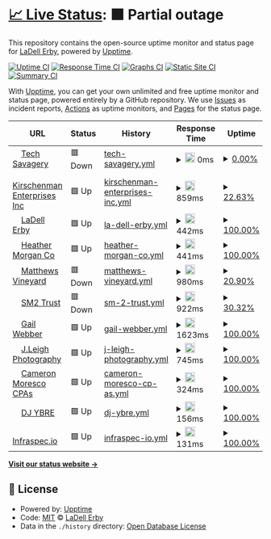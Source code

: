 # [📈 Live Status](https://ladellerby.github.io/uptime-monitoring): <!--live status--> **🟧 Partial outage**

This repository contains the open-source uptime monitor and status page for [LaDell Erby](https://ladellerby.github.io/uptime-monitoring), powered by [Upptime](https://github.com/upptime/upptime).

[![Uptime CI](https://github.com/ladellerby/uptime-monitoring/workflows/Uptime%20CI/badge.svg)](https://github.com/ladellerby/uptime-monitoring/actions?query=workflow%3A%22Uptime+CI%22)
[![Response Time CI](https://github.com/ladellerby/uptime-monitoring/workflows/Response%20Time%20CI/badge.svg)](https://github.com/ladellerby/uptime-monitoring/actions?query=workflow%3A%22Response+Time+CI%22)
[![Graphs CI](https://github.com/ladellerby/uptime-monitoring/workflows/Graphs%20CI/badge.svg)](https://github.com/ladellerby/uptime-monitoring/actions?query=workflow%3A%22Graphs+CI%22)
[![Static Site CI](https://github.com/ladellerby/uptime-monitoring/workflows/Static%20Site%20CI/badge.svg)](https://github.com/ladellerby/uptime-monitoring/actions?query=workflow%3A%22Static+Site+CI%22)
[![Summary CI](https://github.com/ladellerby/uptime-monitoring/workflows/Summary%20CI/badge.svg)](https://github.com/ladellerby/uptime-monitoring/actions?query=workflow%3A%22Summary+CI%22)

With [Upptime](https://upptime.js.org), you can get your own unlimited and free uptime monitor and status page, powered entirely by a GitHub repository. We use [Issues](https://github.com/ladellerby/uptime-monitoring/issues) as incident reports, [Actions](https://github.com/ladellerby/uptime-monitoring/actions) as uptime monitors, and [Pages](https://ladellerby.github.io/uptime-monitoring) for the status page.

<!--start: status pages-->
<!-- This summary is generated by Upptime (https://github.com/upptime/upptime) -->
<!-- Do not edit this manually, your changes will be overwritten -->
<!-- prettier-ignore -->
| URL | Status | History | Response Time | Uptime |
| --- | ------ | ------- | ------------- | ------ |
| <img alt="" src="https://icons.duckduckgo.com/ip3/techsavagery.net.ico" height="13"> [Tech Savagery](https://techsavagery.net) | 🟥 Down | [tech-savagery.yml](https://github.com/TechSavagery/uptime-monitoring/commits/HEAD/history/tech-savagery.yml) | <details><summary><img alt="Response time graph" src="./graphs/tech-savagery/response-time-week.png" height="20"> 0ms</summary><br><a href="https://ladellerby.github.io/uptime-monitoring/history/tech-savagery"><img alt="Response time 936" src="https://img.shields.io/endpoint?url=https%3A%2F%2Fraw.githubusercontent.com%2FTechSavagery%2Fuptime-monitoring%2FHEAD%2Fapi%2Ftech-savagery%2Fresponse-time.json"></a><br><a href="https://ladellerby.github.io/uptime-monitoring/history/tech-savagery"><img alt="24-hour response time 0" src="https://img.shields.io/endpoint?url=https%3A%2F%2Fraw.githubusercontent.com%2FTechSavagery%2Fuptime-monitoring%2FHEAD%2Fapi%2Ftech-savagery%2Fresponse-time-day.json"></a><br><a href="https://ladellerby.github.io/uptime-monitoring/history/tech-savagery"><img alt="7-day response time 0" src="https://img.shields.io/endpoint?url=https%3A%2F%2Fraw.githubusercontent.com%2FTechSavagery%2Fuptime-monitoring%2FHEAD%2Fapi%2Ftech-savagery%2Fresponse-time-week.json"></a><br><a href="https://ladellerby.github.io/uptime-monitoring/history/tech-savagery"><img alt="30-day response time 0" src="https://img.shields.io/endpoint?url=https%3A%2F%2Fraw.githubusercontent.com%2FTechSavagery%2Fuptime-monitoring%2FHEAD%2Fapi%2Ftech-savagery%2Fresponse-time-month.json"></a><br><a href="https://ladellerby.github.io/uptime-monitoring/history/tech-savagery"><img alt="1-year response time 1168" src="https://img.shields.io/endpoint?url=https%3A%2F%2Fraw.githubusercontent.com%2FTechSavagery%2Fuptime-monitoring%2FHEAD%2Fapi%2Ftech-savagery%2Fresponse-time-year.json"></a></details> | <details><summary><a href="https://ladellerby.github.io/uptime-monitoring/history/tech-savagery">0.00%</a></summary><a href="https://ladellerby.github.io/uptime-monitoring/history/tech-savagery"><img alt="All-time uptime 88.75%" src="https://img.shields.io/endpoint?url=https%3A%2F%2Fraw.githubusercontent.com%2FTechSavagery%2Fuptime-monitoring%2FHEAD%2Fapi%2Ftech-savagery%2Fuptime.json"></a><br><a href="https://ladellerby.github.io/uptime-monitoring/history/tech-savagery"><img alt="24-hour uptime 0.00%" src="https://img.shields.io/endpoint?url=https%3A%2F%2Fraw.githubusercontent.com%2FTechSavagery%2Fuptime-monitoring%2FHEAD%2Fapi%2Ftech-savagery%2Fuptime-day.json"></a><br><a href="https://ladellerby.github.io/uptime-monitoring/history/tech-savagery"><img alt="7-day uptime 0.00%" src="https://img.shields.io/endpoint?url=https%3A%2F%2Fraw.githubusercontent.com%2FTechSavagery%2Fuptime-monitoring%2FHEAD%2Fapi%2Ftech-savagery%2Fuptime-week.json"></a><br><a href="https://ladellerby.github.io/uptime-monitoring/history/tech-savagery"><img alt="30-day uptime 4.67%" src="https://img.shields.io/endpoint?url=https%3A%2F%2Fraw.githubusercontent.com%2FTechSavagery%2Fuptime-monitoring%2FHEAD%2Fapi%2Ftech-savagery%2Fuptime-month.json"></a><br><a href="https://ladellerby.github.io/uptime-monitoring/history/tech-savagery"><img alt="1-year uptime 84.14%" src="https://img.shields.io/endpoint?url=https%3A%2F%2Fraw.githubusercontent.com%2FTechSavagery%2Fuptime-monitoring%2FHEAD%2Fapi%2Ftech-savagery%2Fuptime-year.json"></a></details>
| <img alt="" src="https://icons.duckduckgo.com/ip3/www.kirschenman.com.ico" height="13"> [Kirschenman Enterprises Inc](https://www.kirschenman.com/) | 🟩 Up | [kirschenman-enterprises-inc.yml](https://github.com/TechSavagery/uptime-monitoring/commits/HEAD/history/kirschenman-enterprises-inc.yml) | <details><summary><img alt="Response time graph" src="./graphs/kirschenman-enterprises-inc/response-time-week.png" height="20"> 859ms</summary><br><a href="https://ladellerby.github.io/uptime-monitoring/history/kirschenman-enterprises-inc"><img alt="Response time 566" src="https://img.shields.io/endpoint?url=https%3A%2F%2Fraw.githubusercontent.com%2FTechSavagery%2Fuptime-monitoring%2FHEAD%2Fapi%2Fkirschenman-enterprises-inc%2Fresponse-time.json"></a><br><a href="https://ladellerby.github.io/uptime-monitoring/history/kirschenman-enterprises-inc"><img alt="24-hour response time 203" src="https://img.shields.io/endpoint?url=https%3A%2F%2Fraw.githubusercontent.com%2FTechSavagery%2Fuptime-monitoring%2FHEAD%2Fapi%2Fkirschenman-enterprises-inc%2Fresponse-time-day.json"></a><br><a href="https://ladellerby.github.io/uptime-monitoring/history/kirschenman-enterprises-inc"><img alt="7-day response time 859" src="https://img.shields.io/endpoint?url=https%3A%2F%2Fraw.githubusercontent.com%2FTechSavagery%2Fuptime-monitoring%2FHEAD%2Fapi%2Fkirschenman-enterprises-inc%2Fresponse-time-week.json"></a><br><a href="https://ladellerby.github.io/uptime-monitoring/history/kirschenman-enterprises-inc"><img alt="30-day response time 649" src="https://img.shields.io/endpoint?url=https%3A%2F%2Fraw.githubusercontent.com%2FTechSavagery%2Fuptime-monitoring%2FHEAD%2Fapi%2Fkirschenman-enterprises-inc%2Fresponse-time-month.json"></a><br><a href="https://ladellerby.github.io/uptime-monitoring/history/kirschenman-enterprises-inc"><img alt="1-year response time 621" src="https://img.shields.io/endpoint?url=https%3A%2F%2Fraw.githubusercontent.com%2FTechSavagery%2Fuptime-monitoring%2FHEAD%2Fapi%2Fkirschenman-enterprises-inc%2Fresponse-time-year.json"></a></details> | <details><summary><a href="https://ladellerby.github.io/uptime-monitoring/history/kirschenman-enterprises-inc">22.63%</a></summary><a href="https://ladellerby.github.io/uptime-monitoring/history/kirschenman-enterprises-inc"><img alt="All-time uptime 95.89%" src="https://img.shields.io/endpoint?url=https%3A%2F%2Fraw.githubusercontent.com%2FTechSavagery%2Fuptime-monitoring%2FHEAD%2Fapi%2Fkirschenman-enterprises-inc%2Fuptime.json"></a><br><a href="https://ladellerby.github.io/uptime-monitoring/history/kirschenman-enterprises-inc"><img alt="24-hour uptime 25.88%" src="https://img.shields.io/endpoint?url=https%3A%2F%2Fraw.githubusercontent.com%2FTechSavagery%2Fuptime-monitoring%2FHEAD%2Fapi%2Fkirschenman-enterprises-inc%2Fuptime-day.json"></a><br><a href="https://ladellerby.github.io/uptime-monitoring/history/kirschenman-enterprises-inc"><img alt="7-day uptime 22.63%" src="https://img.shields.io/endpoint?url=https%3A%2F%2Fraw.githubusercontent.com%2FTechSavagery%2Fuptime-monitoring%2FHEAD%2Fapi%2Fkirschenman-enterprises-inc%2Fuptime-week.json"></a><br><a href="https://ladellerby.github.io/uptime-monitoring/history/kirschenman-enterprises-inc"><img alt="30-day uptime 74.11%" src="https://img.shields.io/endpoint?url=https%3A%2F%2Fraw.githubusercontent.com%2FTechSavagery%2Fuptime-monitoring%2FHEAD%2Fapi%2Fkirschenman-enterprises-inc%2Fuptime-month.json"></a><br><a href="https://ladellerby.github.io/uptime-monitoring/history/kirschenman-enterprises-inc"><img alt="1-year uptime 93.87%" src="https://img.shields.io/endpoint?url=https%3A%2F%2Fraw.githubusercontent.com%2FTechSavagery%2Fuptime-monitoring%2FHEAD%2Fapi%2Fkirschenman-enterprises-inc%2Fuptime-year.json"></a></details>
| <img alt="" src="https://icons.duckduckgo.com/ip3/ladellerby.com.ico" height="13"> [LaDell Erby](https://ladellerby.com) | 🟩 Up | [la-dell-erby.yml](https://github.com/TechSavagery/uptime-monitoring/commits/HEAD/history/la-dell-erby.yml) | <details><summary><img alt="Response time graph" src="./graphs/la-dell-erby/response-time-week.png" height="20"> 442ms</summary><br><a href="https://ladellerby.github.io/uptime-monitoring/history/la-dell-erby"><img alt="Response time 313" src="https://img.shields.io/endpoint?url=https%3A%2F%2Fraw.githubusercontent.com%2FTechSavagery%2Fuptime-monitoring%2FHEAD%2Fapi%2Fla-dell-erby%2Fresponse-time.json"></a><br><a href="https://ladellerby.github.io/uptime-monitoring/history/la-dell-erby"><img alt="24-hour response time 472" src="https://img.shields.io/endpoint?url=https%3A%2F%2Fraw.githubusercontent.com%2FTechSavagery%2Fuptime-monitoring%2FHEAD%2Fapi%2Fla-dell-erby%2Fresponse-time-day.json"></a><br><a href="https://ladellerby.github.io/uptime-monitoring/history/la-dell-erby"><img alt="7-day response time 442" src="https://img.shields.io/endpoint?url=https%3A%2F%2Fraw.githubusercontent.com%2FTechSavagery%2Fuptime-monitoring%2FHEAD%2Fapi%2Fla-dell-erby%2Fresponse-time-week.json"></a><br><a href="https://ladellerby.github.io/uptime-monitoring/history/la-dell-erby"><img alt="30-day response time 381" src="https://img.shields.io/endpoint?url=https%3A%2F%2Fraw.githubusercontent.com%2FTechSavagery%2Fuptime-monitoring%2FHEAD%2Fapi%2Fla-dell-erby%2Fresponse-time-month.json"></a><br><a href="https://ladellerby.github.io/uptime-monitoring/history/la-dell-erby"><img alt="1-year response time 318" src="https://img.shields.io/endpoint?url=https%3A%2F%2Fraw.githubusercontent.com%2FTechSavagery%2Fuptime-monitoring%2FHEAD%2Fapi%2Fla-dell-erby%2Fresponse-time-year.json"></a></details> | <details><summary><a href="https://ladellerby.github.io/uptime-monitoring/history/la-dell-erby">100.00%</a></summary><a href="https://ladellerby.github.io/uptime-monitoring/history/la-dell-erby"><img alt="All-time uptime 99.98%" src="https://img.shields.io/endpoint?url=https%3A%2F%2Fraw.githubusercontent.com%2FTechSavagery%2Fuptime-monitoring%2FHEAD%2Fapi%2Fla-dell-erby%2Fuptime.json"></a><br><a href="https://ladellerby.github.io/uptime-monitoring/history/la-dell-erby"><img alt="24-hour uptime 100.00%" src="https://img.shields.io/endpoint?url=https%3A%2F%2Fraw.githubusercontent.com%2FTechSavagery%2Fuptime-monitoring%2FHEAD%2Fapi%2Fla-dell-erby%2Fuptime-day.json"></a><br><a href="https://ladellerby.github.io/uptime-monitoring/history/la-dell-erby"><img alt="7-day uptime 100.00%" src="https://img.shields.io/endpoint?url=https%3A%2F%2Fraw.githubusercontent.com%2FTechSavagery%2Fuptime-monitoring%2FHEAD%2Fapi%2Fla-dell-erby%2Fuptime-week.json"></a><br><a href="https://ladellerby.github.io/uptime-monitoring/history/la-dell-erby"><img alt="30-day uptime 99.96%" src="https://img.shields.io/endpoint?url=https%3A%2F%2Fraw.githubusercontent.com%2FTechSavagery%2Fuptime-monitoring%2FHEAD%2Fapi%2Fla-dell-erby%2Fuptime-month.json"></a><br><a href="https://ladellerby.github.io/uptime-monitoring/history/la-dell-erby"><img alt="1-year uptime 99.98%" src="https://img.shields.io/endpoint?url=https%3A%2F%2Fraw.githubusercontent.com%2FTechSavagery%2Fuptime-monitoring%2FHEAD%2Fapi%2Fla-dell-erby%2Fuptime-year.json"></a></details>
| <img alt="" src="https://icons.duckduckgo.com/ip3/heathermorgan.co.ico" height="13"> [Heather Morgan Co](https://heathermorgan.co) | 🟩 Up | [heather-morgan-co.yml](https://github.com/TechSavagery/uptime-monitoring/commits/HEAD/history/heather-morgan-co.yml) | <details><summary><img alt="Response time graph" src="./graphs/heather-morgan-co/response-time-week.png" height="20"> 441ms</summary><br><a href="https://ladellerby.github.io/uptime-monitoring/history/heather-morgan-co"><img alt="Response time 334" src="https://img.shields.io/endpoint?url=https%3A%2F%2Fraw.githubusercontent.com%2FTechSavagery%2Fuptime-monitoring%2FHEAD%2Fapi%2Fheather-morgan-co%2Fresponse-time.json"></a><br><a href="https://ladellerby.github.io/uptime-monitoring/history/heather-morgan-co"><img alt="24-hour response time 428" src="https://img.shields.io/endpoint?url=https%3A%2F%2Fraw.githubusercontent.com%2FTechSavagery%2Fuptime-monitoring%2FHEAD%2Fapi%2Fheather-morgan-co%2Fresponse-time-day.json"></a><br><a href="https://ladellerby.github.io/uptime-monitoring/history/heather-morgan-co"><img alt="7-day response time 441" src="https://img.shields.io/endpoint?url=https%3A%2F%2Fraw.githubusercontent.com%2FTechSavagery%2Fuptime-monitoring%2FHEAD%2Fapi%2Fheather-morgan-co%2Fresponse-time-week.json"></a><br><a href="https://ladellerby.github.io/uptime-monitoring/history/heather-morgan-co"><img alt="30-day response time 395" src="https://img.shields.io/endpoint?url=https%3A%2F%2Fraw.githubusercontent.com%2FTechSavagery%2Fuptime-monitoring%2FHEAD%2Fapi%2Fheather-morgan-co%2Fresponse-time-month.json"></a><br><a href="https://ladellerby.github.io/uptime-monitoring/history/heather-morgan-co"><img alt="1-year response time 339" src="https://img.shields.io/endpoint?url=https%3A%2F%2Fraw.githubusercontent.com%2FTechSavagery%2Fuptime-monitoring%2FHEAD%2Fapi%2Fheather-morgan-co%2Fresponse-time-year.json"></a></details> | <details><summary><a href="https://ladellerby.github.io/uptime-monitoring/history/heather-morgan-co">100.00%</a></summary><a href="https://ladellerby.github.io/uptime-monitoring/history/heather-morgan-co"><img alt="All-time uptime 99.84%" src="https://img.shields.io/endpoint?url=https%3A%2F%2Fraw.githubusercontent.com%2FTechSavagery%2Fuptime-monitoring%2FHEAD%2Fapi%2Fheather-morgan-co%2Fuptime.json"></a><br><a href="https://ladellerby.github.io/uptime-monitoring/history/heather-morgan-co"><img alt="24-hour uptime 100.00%" src="https://img.shields.io/endpoint?url=https%3A%2F%2Fraw.githubusercontent.com%2FTechSavagery%2Fuptime-monitoring%2FHEAD%2Fapi%2Fheather-morgan-co%2Fuptime-day.json"></a><br><a href="https://ladellerby.github.io/uptime-monitoring/history/heather-morgan-co"><img alt="7-day uptime 100.00%" src="https://img.shields.io/endpoint?url=https%3A%2F%2Fraw.githubusercontent.com%2FTechSavagery%2Fuptime-monitoring%2FHEAD%2Fapi%2Fheather-morgan-co%2Fuptime-week.json"></a><br><a href="https://ladellerby.github.io/uptime-monitoring/history/heather-morgan-co"><img alt="30-day uptime 100.00%" src="https://img.shields.io/endpoint?url=https%3A%2F%2Fraw.githubusercontent.com%2FTechSavagery%2Fuptime-monitoring%2FHEAD%2Fapi%2Fheather-morgan-co%2Fuptime-month.json"></a><br><a href="https://ladellerby.github.io/uptime-monitoring/history/heather-morgan-co"><img alt="1-year uptime 99.99%" src="https://img.shields.io/endpoint?url=https%3A%2F%2Fraw.githubusercontent.com%2FTechSavagery%2Fuptime-monitoring%2FHEAD%2Fapi%2Fheather-morgan-co%2Fuptime-year.json"></a></details>
| <img alt="" src="https://icons.duckduckgo.com/ip3/matthewsvineyard.com.ico" height="13"> [Matthews Vineyard](https://matthewsvineyard.com) | 🟥 Down | [matthews-vineyard.yml](https://github.com/TechSavagery/uptime-monitoring/commits/HEAD/history/matthews-vineyard.yml) | <details><summary><img alt="Response time graph" src="./graphs/matthews-vineyard/response-time-week.png" height="20"> 980ms</summary><br><a href="https://ladellerby.github.io/uptime-monitoring/history/matthews-vineyard"><img alt="Response time 418" src="https://img.shields.io/endpoint?url=https%3A%2F%2Fraw.githubusercontent.com%2FTechSavagery%2Fuptime-monitoring%2FHEAD%2Fapi%2Fmatthews-vineyard%2Fresponse-time.json"></a><br><a href="https://ladellerby.github.io/uptime-monitoring/history/matthews-vineyard"><img alt="24-hour response time 408" src="https://img.shields.io/endpoint?url=https%3A%2F%2Fraw.githubusercontent.com%2FTechSavagery%2Fuptime-monitoring%2FHEAD%2Fapi%2Fmatthews-vineyard%2Fresponse-time-day.json"></a><br><a href="https://ladellerby.github.io/uptime-monitoring/history/matthews-vineyard"><img alt="7-day response time 980" src="https://img.shields.io/endpoint?url=https%3A%2F%2Fraw.githubusercontent.com%2FTechSavagery%2Fuptime-monitoring%2FHEAD%2Fapi%2Fmatthews-vineyard%2Fresponse-time-week.json"></a><br><a href="https://ladellerby.github.io/uptime-monitoring/history/matthews-vineyard"><img alt="30-day response time 591" src="https://img.shields.io/endpoint?url=https%3A%2F%2Fraw.githubusercontent.com%2FTechSavagery%2Fuptime-monitoring%2FHEAD%2Fapi%2Fmatthews-vineyard%2Fresponse-time-month.json"></a><br><a href="https://ladellerby.github.io/uptime-monitoring/history/matthews-vineyard"><img alt="1-year response time 447" src="https://img.shields.io/endpoint?url=https%3A%2F%2Fraw.githubusercontent.com%2FTechSavagery%2Fuptime-monitoring%2FHEAD%2Fapi%2Fmatthews-vineyard%2Fresponse-time-year.json"></a></details> | <details><summary><a href="https://ladellerby.github.io/uptime-monitoring/history/matthews-vineyard">20.90%</a></summary><a href="https://ladellerby.github.io/uptime-monitoring/history/matthews-vineyard"><img alt="All-time uptime 96.44%" src="https://img.shields.io/endpoint?url=https%3A%2F%2Fraw.githubusercontent.com%2FTechSavagery%2Fuptime-monitoring%2FHEAD%2Fapi%2Fmatthews-vineyard%2Fuptime.json"></a><br><a href="https://ladellerby.github.io/uptime-monitoring/history/matthews-vineyard"><img alt="24-hour uptime 13.73%" src="https://img.shields.io/endpoint?url=https%3A%2F%2Fraw.githubusercontent.com%2FTechSavagery%2Fuptime-monitoring%2FHEAD%2Fapi%2Fmatthews-vineyard%2Fuptime-day.json"></a><br><a href="https://ladellerby.github.io/uptime-monitoring/history/matthews-vineyard"><img alt="7-day uptime 20.90%" src="https://img.shields.io/endpoint?url=https%3A%2F%2Fraw.githubusercontent.com%2FTechSavagery%2Fuptime-monitoring%2FHEAD%2Fapi%2Fmatthews-vineyard%2Fuptime-week.json"></a><br><a href="https://ladellerby.github.io/uptime-monitoring/history/matthews-vineyard"><img alt="30-day uptime 73.71%" src="https://img.shields.io/endpoint?url=https%3A%2F%2Fraw.githubusercontent.com%2FTechSavagery%2Fuptime-monitoring%2FHEAD%2Fapi%2Fmatthews-vineyard%2Fuptime-month.json"></a><br><a href="https://ladellerby.github.io/uptime-monitoring/history/matthews-vineyard"><img alt="1-year uptime 94.83%" src="https://img.shields.io/endpoint?url=https%3A%2F%2Fraw.githubusercontent.com%2FTechSavagery%2Fuptime-monitoring%2FHEAD%2Fapi%2Fmatthews-vineyard%2Fuptime-year.json"></a></details>
| <img alt="" src="https://icons.duckduckgo.com/ip3/sm2trust.com.ico" height="13"> [SM2 Trust](https://sm2trust.com) | 🟥 Down | [sm-2-trust.yml](https://github.com/TechSavagery/uptime-monitoring/commits/HEAD/history/sm-2-trust.yml) | <details><summary><img alt="Response time graph" src="./graphs/sm-2-trust/response-time-week.png" height="20"> 922ms</summary><br><a href="https://ladellerby.github.io/uptime-monitoring/history/sm-2-trust"><img alt="Response time 483" src="https://img.shields.io/endpoint?url=https%3A%2F%2Fraw.githubusercontent.com%2FTechSavagery%2Fuptime-monitoring%2FHEAD%2Fapi%2Fsm-2-trust%2Fresponse-time.json"></a><br><a href="https://ladellerby.github.io/uptime-monitoring/history/sm-2-trust"><img alt="24-hour response time 1603" src="https://img.shields.io/endpoint?url=https%3A%2F%2Fraw.githubusercontent.com%2FTechSavagery%2Fuptime-monitoring%2FHEAD%2Fapi%2Fsm-2-trust%2Fresponse-time-day.json"></a><br><a href="https://ladellerby.github.io/uptime-monitoring/history/sm-2-trust"><img alt="7-day response time 922" src="https://img.shields.io/endpoint?url=https%3A%2F%2Fraw.githubusercontent.com%2FTechSavagery%2Fuptime-monitoring%2FHEAD%2Fapi%2Fsm-2-trust%2Fresponse-time-week.json"></a><br><a href="https://ladellerby.github.io/uptime-monitoring/history/sm-2-trust"><img alt="30-day response time 848" src="https://img.shields.io/endpoint?url=https%3A%2F%2Fraw.githubusercontent.com%2FTechSavagery%2Fuptime-monitoring%2FHEAD%2Fapi%2Fsm-2-trust%2Fresponse-time-month.json"></a><br><a href="https://ladellerby.github.io/uptime-monitoring/history/sm-2-trust"><img alt="1-year response time 537" src="https://img.shields.io/endpoint?url=https%3A%2F%2Fraw.githubusercontent.com%2FTechSavagery%2Fuptime-monitoring%2FHEAD%2Fapi%2Fsm-2-trust%2Fresponse-time-year.json"></a></details> | <details><summary><a href="https://ladellerby.github.io/uptime-monitoring/history/sm-2-trust">30.32%</a></summary><a href="https://ladellerby.github.io/uptime-monitoring/history/sm-2-trust"><img alt="All-time uptime 91.77%" src="https://img.shields.io/endpoint?url=https%3A%2F%2Fraw.githubusercontent.com%2FTechSavagery%2Fuptime-monitoring%2FHEAD%2Fapi%2Fsm-2-trust%2Fuptime.json"></a><br><a href="https://ladellerby.github.io/uptime-monitoring/history/sm-2-trust"><img alt="24-hour uptime 25.86%" src="https://img.shields.io/endpoint?url=https%3A%2F%2Fraw.githubusercontent.com%2FTechSavagery%2Fuptime-monitoring%2FHEAD%2Fapi%2Fsm-2-trust%2Fuptime-day.json"></a><br><a href="https://ladellerby.github.io/uptime-monitoring/history/sm-2-trust"><img alt="7-day uptime 30.32%" src="https://img.shields.io/endpoint?url=https%3A%2F%2Fraw.githubusercontent.com%2FTechSavagery%2Fuptime-monitoring%2FHEAD%2Fapi%2Fsm-2-trust%2Fuptime-week.json"></a><br><a href="https://ladellerby.github.io/uptime-monitoring/history/sm-2-trust"><img alt="30-day uptime 57.82%" src="https://img.shields.io/endpoint?url=https%3A%2F%2Fraw.githubusercontent.com%2FTechSavagery%2Fuptime-monitoring%2FHEAD%2Fapi%2Fsm-2-trust%2Fuptime-month.json"></a><br><a href="https://ladellerby.github.io/uptime-monitoring/history/sm-2-trust"><img alt="1-year uptime 87.38%" src="https://img.shields.io/endpoint?url=https%3A%2F%2Fraw.githubusercontent.com%2FTechSavagery%2Fuptime-monitoring%2FHEAD%2Fapi%2Fsm-2-trust%2Fuptime-year.json"></a></details>
| <img alt="" src="https://icons.duckduckgo.com/ip3/gailwebber.com.ico" height="13"> [Gail Webber](https://gailwebber.com) | 🟩 Up | [gail-webber.yml](https://github.com/TechSavagery/uptime-monitoring/commits/HEAD/history/gail-webber.yml) | <details><summary><img alt="Response time graph" src="./graphs/gail-webber/response-time-week.png" height="20"> 1623ms</summary><br><a href="https://ladellerby.github.io/uptime-monitoring/history/gail-webber"><img alt="Response time 1528" src="https://img.shields.io/endpoint?url=https%3A%2F%2Fraw.githubusercontent.com%2FTechSavagery%2Fuptime-monitoring%2FHEAD%2Fapi%2Fgail-webber%2Fresponse-time.json"></a><br><a href="https://ladellerby.github.io/uptime-monitoring/history/gail-webber"><img alt="24-hour response time 1683" src="https://img.shields.io/endpoint?url=https%3A%2F%2Fraw.githubusercontent.com%2FTechSavagery%2Fuptime-monitoring%2FHEAD%2Fapi%2Fgail-webber%2Fresponse-time-day.json"></a><br><a href="https://ladellerby.github.io/uptime-monitoring/history/gail-webber"><img alt="7-day response time 1623" src="https://img.shields.io/endpoint?url=https%3A%2F%2Fraw.githubusercontent.com%2FTechSavagery%2Fuptime-monitoring%2FHEAD%2Fapi%2Fgail-webber%2Fresponse-time-week.json"></a><br><a href="https://ladellerby.github.io/uptime-monitoring/history/gail-webber"><img alt="30-day response time 1495" src="https://img.shields.io/endpoint?url=https%3A%2F%2Fraw.githubusercontent.com%2FTechSavagery%2Fuptime-monitoring%2FHEAD%2Fapi%2Fgail-webber%2Fresponse-time-month.json"></a><br><a href="https://ladellerby.github.io/uptime-monitoring/history/gail-webber"><img alt="1-year response time 1504" src="https://img.shields.io/endpoint?url=https%3A%2F%2Fraw.githubusercontent.com%2FTechSavagery%2Fuptime-monitoring%2FHEAD%2Fapi%2Fgail-webber%2Fresponse-time-year.json"></a></details> | <details><summary><a href="https://ladellerby.github.io/uptime-monitoring/history/gail-webber">100.00%</a></summary><a href="https://ladellerby.github.io/uptime-monitoring/history/gail-webber"><img alt="All-time uptime 99.88%" src="https://img.shields.io/endpoint?url=https%3A%2F%2Fraw.githubusercontent.com%2FTechSavagery%2Fuptime-monitoring%2FHEAD%2Fapi%2Fgail-webber%2Fuptime.json"></a><br><a href="https://ladellerby.github.io/uptime-monitoring/history/gail-webber"><img alt="24-hour uptime 100.00%" src="https://img.shields.io/endpoint?url=https%3A%2F%2Fraw.githubusercontent.com%2FTechSavagery%2Fuptime-monitoring%2FHEAD%2Fapi%2Fgail-webber%2Fuptime-day.json"></a><br><a href="https://ladellerby.github.io/uptime-monitoring/history/gail-webber"><img alt="7-day uptime 100.00%" src="https://img.shields.io/endpoint?url=https%3A%2F%2Fraw.githubusercontent.com%2FTechSavagery%2Fuptime-monitoring%2FHEAD%2Fapi%2Fgail-webber%2Fuptime-week.json"></a><br><a href="https://ladellerby.github.io/uptime-monitoring/history/gail-webber"><img alt="30-day uptime 100.00%" src="https://img.shields.io/endpoint?url=https%3A%2F%2Fraw.githubusercontent.com%2FTechSavagery%2Fuptime-monitoring%2FHEAD%2Fapi%2Fgail-webber%2Fuptime-month.json"></a><br><a href="https://ladellerby.github.io/uptime-monitoring/history/gail-webber"><img alt="1-year uptime 99.89%" src="https://img.shields.io/endpoint?url=https%3A%2F%2Fraw.githubusercontent.com%2FTechSavagery%2Fuptime-monitoring%2FHEAD%2Fapi%2Fgail-webber%2Fuptime-year.json"></a></details>
| <img alt="" src="https://icons.duckduckgo.com/ip3/jleighphotography.org.ico" height="13"> [J.Leigh Photography](https://jleighphotography.org) | 🟩 Up | [j-leigh-photography.yml](https://github.com/TechSavagery/uptime-monitoring/commits/HEAD/history/j-leigh-photography.yml) | <details><summary><img alt="Response time graph" src="./graphs/j-leigh-photography/response-time-week.png" height="20"> 745ms</summary><br><a href="https://ladellerby.github.io/uptime-monitoring/history/j-leigh-photography"><img alt="Response time 956" src="https://img.shields.io/endpoint?url=https%3A%2F%2Fraw.githubusercontent.com%2FTechSavagery%2Fuptime-monitoring%2FHEAD%2Fapi%2Fj-leigh-photography%2Fresponse-time.json"></a><br><a href="https://ladellerby.github.io/uptime-monitoring/history/j-leigh-photography"><img alt="24-hour response time 436" src="https://img.shields.io/endpoint?url=https%3A%2F%2Fraw.githubusercontent.com%2FTechSavagery%2Fuptime-monitoring%2FHEAD%2Fapi%2Fj-leigh-photography%2Fresponse-time-day.json"></a><br><a href="https://ladellerby.github.io/uptime-monitoring/history/j-leigh-photography"><img alt="7-day response time 745" src="https://img.shields.io/endpoint?url=https%3A%2F%2Fraw.githubusercontent.com%2FTechSavagery%2Fuptime-monitoring%2FHEAD%2Fapi%2Fj-leigh-photography%2Fresponse-time-week.json"></a><br><a href="https://ladellerby.github.io/uptime-monitoring/history/j-leigh-photography"><img alt="30-day response time 600" src="https://img.shields.io/endpoint?url=https%3A%2F%2Fraw.githubusercontent.com%2FTechSavagery%2Fuptime-monitoring%2FHEAD%2Fapi%2Fj-leigh-photography%2Fresponse-time-month.json"></a><br><a href="https://ladellerby.github.io/uptime-monitoring/history/j-leigh-photography"><img alt="1-year response time 987" src="https://img.shields.io/endpoint?url=https%3A%2F%2Fraw.githubusercontent.com%2FTechSavagery%2Fuptime-monitoring%2FHEAD%2Fapi%2Fj-leigh-photography%2Fresponse-time-year.json"></a></details> | <details><summary><a href="https://ladellerby.github.io/uptime-monitoring/history/j-leigh-photography">100.00%</a></summary><a href="https://ladellerby.github.io/uptime-monitoring/history/j-leigh-photography"><img alt="All-time uptime 99.88%" src="https://img.shields.io/endpoint?url=https%3A%2F%2Fraw.githubusercontent.com%2FTechSavagery%2Fuptime-monitoring%2FHEAD%2Fapi%2Fj-leigh-photography%2Fuptime.json"></a><br><a href="https://ladellerby.github.io/uptime-monitoring/history/j-leigh-photography"><img alt="24-hour uptime 100.00%" src="https://img.shields.io/endpoint?url=https%3A%2F%2Fraw.githubusercontent.com%2FTechSavagery%2Fuptime-monitoring%2FHEAD%2Fapi%2Fj-leigh-photography%2Fuptime-day.json"></a><br><a href="https://ladellerby.github.io/uptime-monitoring/history/j-leigh-photography"><img alt="7-day uptime 100.00%" src="https://img.shields.io/endpoint?url=https%3A%2F%2Fraw.githubusercontent.com%2FTechSavagery%2Fuptime-monitoring%2FHEAD%2Fapi%2Fj-leigh-photography%2Fuptime-week.json"></a><br><a href="https://ladellerby.github.io/uptime-monitoring/history/j-leigh-photography"><img alt="30-day uptime 100.00%" src="https://img.shields.io/endpoint?url=https%3A%2F%2Fraw.githubusercontent.com%2FTechSavagery%2Fuptime-monitoring%2FHEAD%2Fapi%2Fj-leigh-photography%2Fuptime-month.json"></a><br><a href="https://ladellerby.github.io/uptime-monitoring/history/j-leigh-photography"><img alt="1-year uptime 99.86%" src="https://img.shields.io/endpoint?url=https%3A%2F%2Fraw.githubusercontent.com%2FTechSavagery%2Fuptime-monitoring%2FHEAD%2Fapi%2Fj-leigh-photography%2Fuptime-year.json"></a></details>
| <img alt="" src="https://icons.duckduckgo.com/ip3/www.cameronmorescocpas.com.ico" height="13"> [Cameron Moresco CPAs](https://www.cameronmorescocpas.com) | 🟩 Up | [cameron-moresco-cp-as.yml](https://github.com/TechSavagery/uptime-monitoring/commits/HEAD/history/cameron-moresco-cp-as.yml) | <details><summary><img alt="Response time graph" src="./graphs/cameron-moresco-cp-as/response-time-week.png" height="20"> 324ms</summary><br><a href="https://ladellerby.github.io/uptime-monitoring/history/cameron-moresco-cp-as"><img alt="Response time 469" src="https://img.shields.io/endpoint?url=https%3A%2F%2Fraw.githubusercontent.com%2FTechSavagery%2Fuptime-monitoring%2FHEAD%2Fapi%2Fcameron-moresco-cp-as%2Fresponse-time.json"></a><br><a href="https://ladellerby.github.io/uptime-monitoring/history/cameron-moresco-cp-as"><img alt="24-hour response time 787" src="https://img.shields.io/endpoint?url=https%3A%2F%2Fraw.githubusercontent.com%2FTechSavagery%2Fuptime-monitoring%2FHEAD%2Fapi%2Fcameron-moresco-cp-as%2Fresponse-time-day.json"></a><br><a href="https://ladellerby.github.io/uptime-monitoring/history/cameron-moresco-cp-as"><img alt="7-day response time 324" src="https://img.shields.io/endpoint?url=https%3A%2F%2Fraw.githubusercontent.com%2FTechSavagery%2Fuptime-monitoring%2FHEAD%2Fapi%2Fcameron-moresco-cp-as%2Fresponse-time-week.json"></a><br><a href="https://ladellerby.github.io/uptime-monitoring/history/cameron-moresco-cp-as"><img alt="30-day response time 347" src="https://img.shields.io/endpoint?url=https%3A%2F%2Fraw.githubusercontent.com%2FTechSavagery%2Fuptime-monitoring%2FHEAD%2Fapi%2Fcameron-moresco-cp-as%2Fresponse-time-month.json"></a><br><a href="https://ladellerby.github.io/uptime-monitoring/history/cameron-moresco-cp-as"><img alt="1-year response time 530" src="https://img.shields.io/endpoint?url=https%3A%2F%2Fraw.githubusercontent.com%2FTechSavagery%2Fuptime-monitoring%2FHEAD%2Fapi%2Fcameron-moresco-cp-as%2Fresponse-time-year.json"></a></details> | <details><summary><a href="https://ladellerby.github.io/uptime-monitoring/history/cameron-moresco-cp-as">100.00%</a></summary><a href="https://ladellerby.github.io/uptime-monitoring/history/cameron-moresco-cp-as"><img alt="All-time uptime 99.81%" src="https://img.shields.io/endpoint?url=https%3A%2F%2Fraw.githubusercontent.com%2FTechSavagery%2Fuptime-monitoring%2FHEAD%2Fapi%2Fcameron-moresco-cp-as%2Fuptime.json"></a><br><a href="https://ladellerby.github.io/uptime-monitoring/history/cameron-moresco-cp-as"><img alt="24-hour uptime 100.00%" src="https://img.shields.io/endpoint?url=https%3A%2F%2Fraw.githubusercontent.com%2FTechSavagery%2Fuptime-monitoring%2FHEAD%2Fapi%2Fcameron-moresco-cp-as%2Fuptime-day.json"></a><br><a href="https://ladellerby.github.io/uptime-monitoring/history/cameron-moresco-cp-as"><img alt="7-day uptime 100.00%" src="https://img.shields.io/endpoint?url=https%3A%2F%2Fraw.githubusercontent.com%2FTechSavagery%2Fuptime-monitoring%2FHEAD%2Fapi%2Fcameron-moresco-cp-as%2Fuptime-week.json"></a><br><a href="https://ladellerby.github.io/uptime-monitoring/history/cameron-moresco-cp-as"><img alt="30-day uptime 99.91%" src="https://img.shields.io/endpoint?url=https%3A%2F%2Fraw.githubusercontent.com%2FTechSavagery%2Fuptime-monitoring%2FHEAD%2Fapi%2Fcameron-moresco-cp-as%2Fuptime-month.json"></a><br><a href="https://ladellerby.github.io/uptime-monitoring/history/cameron-moresco-cp-as"><img alt="1-year uptime 99.88%" src="https://img.shields.io/endpoint?url=https%3A%2F%2Fraw.githubusercontent.com%2FTechSavagery%2Fuptime-monitoring%2FHEAD%2Fapi%2Fcameron-moresco-cp-as%2Fuptime-year.json"></a></details>
| <img alt="" src="https://icons.duckduckgo.com/ip3/www.djybre.com.ico" height="13"> [DJ YBRE](https://www.djybre.com) | 🟩 Up | [dj-ybre.yml](https://github.com/TechSavagery/uptime-monitoring/commits/HEAD/history/dj-ybre.yml) | <details><summary><img alt="Response time graph" src="./graphs/dj-ybre/response-time-week.png" height="20"> 156ms</summary><br><a href="https://ladellerby.github.io/uptime-monitoring/history/dj-ybre"><img alt="Response time 185" src="https://img.shields.io/endpoint?url=https%3A%2F%2Fraw.githubusercontent.com%2FTechSavagery%2Fuptime-monitoring%2FHEAD%2Fapi%2Fdj-ybre%2Fresponse-time.json"></a><br><a href="https://ladellerby.github.io/uptime-monitoring/history/dj-ybre"><img alt="24-hour response time 167" src="https://img.shields.io/endpoint?url=https%3A%2F%2Fraw.githubusercontent.com%2FTechSavagery%2Fuptime-monitoring%2FHEAD%2Fapi%2Fdj-ybre%2Fresponse-time-day.json"></a><br><a href="https://ladellerby.github.io/uptime-monitoring/history/dj-ybre"><img alt="7-day response time 156" src="https://img.shields.io/endpoint?url=https%3A%2F%2Fraw.githubusercontent.com%2FTechSavagery%2Fuptime-monitoring%2FHEAD%2Fapi%2Fdj-ybre%2Fresponse-time-week.json"></a><br><a href="https://ladellerby.github.io/uptime-monitoring/history/dj-ybre"><img alt="30-day response time 199" src="https://img.shields.io/endpoint?url=https%3A%2F%2Fraw.githubusercontent.com%2FTechSavagery%2Fuptime-monitoring%2FHEAD%2Fapi%2Fdj-ybre%2Fresponse-time-month.json"></a><br><a href="https://ladellerby.github.io/uptime-monitoring/history/dj-ybre"><img alt="1-year response time 173" src="https://img.shields.io/endpoint?url=https%3A%2F%2Fraw.githubusercontent.com%2FTechSavagery%2Fuptime-monitoring%2FHEAD%2Fapi%2Fdj-ybre%2Fresponse-time-year.json"></a></details> | <details><summary><a href="https://ladellerby.github.io/uptime-monitoring/history/dj-ybre">100.00%</a></summary><a href="https://ladellerby.github.io/uptime-monitoring/history/dj-ybre"><img alt="All-time uptime 100.00%" src="https://img.shields.io/endpoint?url=https%3A%2F%2Fraw.githubusercontent.com%2FTechSavagery%2Fuptime-monitoring%2FHEAD%2Fapi%2Fdj-ybre%2Fuptime.json"></a><br><a href="https://ladellerby.github.io/uptime-monitoring/history/dj-ybre"><img alt="24-hour uptime 100.00%" src="https://img.shields.io/endpoint?url=https%3A%2F%2Fraw.githubusercontent.com%2FTechSavagery%2Fuptime-monitoring%2FHEAD%2Fapi%2Fdj-ybre%2Fuptime-day.json"></a><br><a href="https://ladellerby.github.io/uptime-monitoring/history/dj-ybre"><img alt="7-day uptime 100.00%" src="https://img.shields.io/endpoint?url=https%3A%2F%2Fraw.githubusercontent.com%2FTechSavagery%2Fuptime-monitoring%2FHEAD%2Fapi%2Fdj-ybre%2Fuptime-week.json"></a><br><a href="https://ladellerby.github.io/uptime-monitoring/history/dj-ybre"><img alt="30-day uptime 100.00%" src="https://img.shields.io/endpoint?url=https%3A%2F%2Fraw.githubusercontent.com%2FTechSavagery%2Fuptime-monitoring%2FHEAD%2Fapi%2Fdj-ybre%2Fuptime-month.json"></a><br><a href="https://ladellerby.github.io/uptime-monitoring/history/dj-ybre"><img alt="1-year uptime 100.00%" src="https://img.shields.io/endpoint?url=https%3A%2F%2Fraw.githubusercontent.com%2FTechSavagery%2Fuptime-monitoring%2FHEAD%2Fapi%2Fdj-ybre%2Fuptime-year.json"></a></details>
| <img alt="" src="https://icons.duckduckgo.com/ip3/www.infraspec.io.ico" height="13"> [Infraspec.io](https://www.infraspec.io) | 🟩 Up | [infraspec-io.yml](https://github.com/TechSavagery/uptime-monitoring/commits/HEAD/history/infraspec-io.yml) | <details><summary><img alt="Response time graph" src="./graphs/infraspec-io/response-time-week.png" height="20"> 131ms</summary><br><a href="https://ladellerby.github.io/uptime-monitoring/history/infraspec-io"><img alt="Response time 171" src="https://img.shields.io/endpoint?url=https%3A%2F%2Fraw.githubusercontent.com%2FTechSavagery%2Fuptime-monitoring%2FHEAD%2Fapi%2Finfraspec-io%2Fresponse-time.json"></a><br><a href="https://ladellerby.github.io/uptime-monitoring/history/infraspec-io"><img alt="24-hour response time 92" src="https://img.shields.io/endpoint?url=https%3A%2F%2Fraw.githubusercontent.com%2FTechSavagery%2Fuptime-monitoring%2FHEAD%2Fapi%2Finfraspec-io%2Fresponse-time-day.json"></a><br><a href="https://ladellerby.github.io/uptime-monitoring/history/infraspec-io"><img alt="7-day response time 131" src="https://img.shields.io/endpoint?url=https%3A%2F%2Fraw.githubusercontent.com%2FTechSavagery%2Fuptime-monitoring%2FHEAD%2Fapi%2Finfraspec-io%2Fresponse-time-week.json"></a><br><a href="https://ladellerby.github.io/uptime-monitoring/history/infraspec-io"><img alt="30-day response time 178" src="https://img.shields.io/endpoint?url=https%3A%2F%2Fraw.githubusercontent.com%2FTechSavagery%2Fuptime-monitoring%2FHEAD%2Fapi%2Finfraspec-io%2Fresponse-time-month.json"></a><br><a href="https://ladellerby.github.io/uptime-monitoring/history/infraspec-io"><img alt="1-year response time 173" src="https://img.shields.io/endpoint?url=https%3A%2F%2Fraw.githubusercontent.com%2FTechSavagery%2Fuptime-monitoring%2FHEAD%2Fapi%2Finfraspec-io%2Fresponse-time-year.json"></a></details> | <details><summary><a href="https://ladellerby.github.io/uptime-monitoring/history/infraspec-io">100.00%</a></summary><a href="https://ladellerby.github.io/uptime-monitoring/history/infraspec-io"><img alt="All-time uptime 99.99%" src="https://img.shields.io/endpoint?url=https%3A%2F%2Fraw.githubusercontent.com%2FTechSavagery%2Fuptime-monitoring%2FHEAD%2Fapi%2Finfraspec-io%2Fuptime.json"></a><br><a href="https://ladellerby.github.io/uptime-monitoring/history/infraspec-io"><img alt="24-hour uptime 100.00%" src="https://img.shields.io/endpoint?url=https%3A%2F%2Fraw.githubusercontent.com%2FTechSavagery%2Fuptime-monitoring%2FHEAD%2Fapi%2Finfraspec-io%2Fuptime-day.json"></a><br><a href="https://ladellerby.github.io/uptime-monitoring/history/infraspec-io"><img alt="7-day uptime 100.00%" src="https://img.shields.io/endpoint?url=https%3A%2F%2Fraw.githubusercontent.com%2FTechSavagery%2Fuptime-monitoring%2FHEAD%2Fapi%2Finfraspec-io%2Fuptime-week.json"></a><br><a href="https://ladellerby.github.io/uptime-monitoring/history/infraspec-io"><img alt="30-day uptime 100.00%" src="https://img.shields.io/endpoint?url=https%3A%2F%2Fraw.githubusercontent.com%2FTechSavagery%2Fuptime-monitoring%2FHEAD%2Fapi%2Finfraspec-io%2Fuptime-month.json"></a><br><a href="https://ladellerby.github.io/uptime-monitoring/history/infraspec-io"><img alt="1-year uptime 100.00%" src="https://img.shields.io/endpoint?url=https%3A%2F%2Fraw.githubusercontent.com%2FTechSavagery%2Fuptime-monitoring%2FHEAD%2Fapi%2Finfraspec-io%2Fuptime-year.json"></a></details>

<!--end: status pages-->

[**Visit our status website →**](https://ladellerby.github.io/uptime-monitoring)

## 📄 License

- Powered by: [Upptime](https://github.com/upptime/upptime)
- Code: [MIT](./LICENSE) © [LaDell Erby](https://ladellerby.github.io/uptime-monitoring)
- Data in the `./history` directory: [Open Database License](https://opendatacommons.org/licenses/odbl/1-0/)
